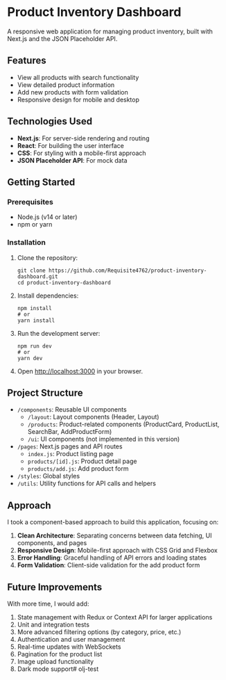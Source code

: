 # Product Inventory Dashboard

A responsive web application for managing product inventory, built with Next.js and the JSON Placeholder API.

## Features

- View all products with search functionality
- View detailed product information
- Add new products with form validation
- Responsive design for mobile and desktop

## Technologies Used

- **Next.js**: For server-side rendering and routing
- **React**: For building the user interface
- **CSS**: For styling with a mobile-first approach
- **JSON Placeholder API**: For mock data

## Getting Started

### Prerequisites

- Node.js (v14 or later)
- npm or yarn

### Installation

1. Clone the repository:
   ```
   git clone https://github.com/Requisite4762/product-inventory-dashboard.git
   cd product-inventory-dashboard
   ```

2. Install dependencies:
   ```
   npm install
   # or
   yarn install
   ```

3. Run the development server:
   ```
   npm run dev
   # or
   yarn dev
   ```

4. Open [http://localhost:3000](http://localhost:3000) in your browser.

## Project Structure

- `/components`: Reusable UI components
  - `/layout`: Layout components (Header, Layout)
  - `/products`: Product-related components (ProductCard, ProductList, SearchBar, AddProductForm)
  - `/ui`: UI components (not implemented in this version)
- `/pages`: Next.js pages and API routes
  - `index.js`: Product listing page
  - `products/[id].js`: Product detail page
  - `products/add.js`: Add product form
- `/styles`: Global styles
- `/utils`: Utility functions for API calls and helpers

## Approach

I took a component-based approach to build this application, focusing on:

1. **Clean Architecture**: Separating concerns between data fetching, UI components, and pages
2. **Responsive Design**: Mobile-first approach with CSS Grid and Flexbox
3. **Error Handling**: Graceful handling of API errors and loading states
4. **Form Validation**: Client-side validation for the add product form

## Future Improvements

With more time, I would add:

1. State management with Redux or Context API for larger applications
2. Unit and integration tests
3. More advanced filtering options (by category, price, etc.)
4. Authentication and user management
5. Real-time updates with WebSockets
6. Pagination for the product list
7. Image upload functionality
8. Dark mode support# olj-test
